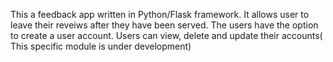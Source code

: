 This a feedback app written in Python/Flask framework.
It allows user to leave their reveiws after they have been served.
The users have the option to create a user account.
Users can view, delete and update their accounts( This specific module is under development)
